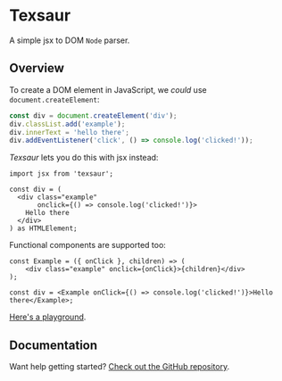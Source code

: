 # Texsaur
A simple jsx to DOM `Node` parser.  

## Overview
To create a DOM element in JavaScript, we *could* use `document.createElement`:

```ts
const div = document.createElement('div');
div.classList.add('example');
div.innerText = 'hello there';
div.addEventListener('click', () => console.log('clicked!'));
```

*Texsaur* lets you do this with jsx instead:

```tsx
import jsx from 'texsaur';

const div = (
  <div class="example" 
       onclick={() => console.log('clicked!')}>
    Hello there
  </div>
) as HTMLElement;
```

Functional components are supported too:

```tsx
const Example = ({ onClick }, children) => (
    <div class="example" onclick={onClick}>{children}</div>
);

const div = <Example onClick={() => console.log('clicked!')}>Hello there</Example>;
```

[Here's a playground](https://www.typescriptlang.org/play?target=2&module=1#code/PQKgsAUABCUAICsDOAPKyWRsSkCWAtgA4D2ATgC7qpQBmZJBUA5BQKYpICGArmcwG5cEWjwB2AYwp4SYqACU2E8gBMAFAG8o7FFQC+ALihadFI0gpk8YgOZQ9ASmNYorsmwp85AHiREuYgB8GqZ63sB+AYFCEHrCymIWUABGPBQUslAAvFBqLq7eqemZshIANngSANZZGmpOWYFQDCQUAHRcRERsYioAwgAWeGXq3orKZCraHBRZAER9FdVsUxQDbFAAQmkZYm1zUMCBDnqB+a4X28Vi5+FFu2cQDvGySS1UOXnQF94EXNaPC5A4z3WRxb4FYB-AGQZ4QSAqEgSHgEHrtZIkFQATw6XR6-SGIzU7wcAiAA).


## Documentation
Want help getting started? [Check out the GitHub repository](https://github.com/ConnorJamesLow/texsaur).
